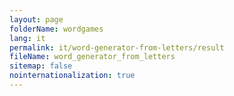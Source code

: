 ```yaml
---
layout: page
folderName: wordgames
lang: it
permalink: it/word-generator-from-letters/result
fileName: word_generator_from_letters
sitemap: false
nointernationalization: true
---
```

